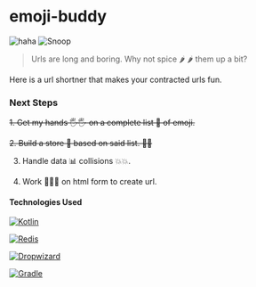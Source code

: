 # emoji-buddy
![haha](https://forthebadge.com/images/badges/60-percent-of-the-time-works-every-time.svg)
![Snoop](https://forthebadge.com/images/badges/certified-snoop-lion.svg)
> Urls are long and boring. Why not spice 🌶️ 🌶️ them up a bit?

Here is a url shortner that makes your contracted urls fun.


### Next Steps

~~1. Get my hands 🖐️🖐️ on a complete list 📔 of emoji.~~

~~2. Build a store 🏪 based on said list. ☝🏽~~

3. Handle data 📊 collisions 💥💥.

4. Work  👩🏽‍💻 on html form to create url.

#### Technologies Used

[![Kotlin](https://img.shields.io/badge/built%20with-kotlin-blue.svg?longCache=true&style=flat-square)](https://kotlinlang.org/)

[![Redis](https://img.shields.io/badge/storage%20by-redis-red.svg?longCache=true&style=flat-square)](https://redis.io/)

[![Dropwizard](https://img.shields.io/badge/API%20framework-dropwizard-yellow.svg?longCache=true&style=flat-square)](https://www.dropwizard.io/)

[![Gradle](https://img.shields.io/badge/build%20tool-gradle-green.svg?longCache=true&style=flat-square)](https://gradle.org/)
